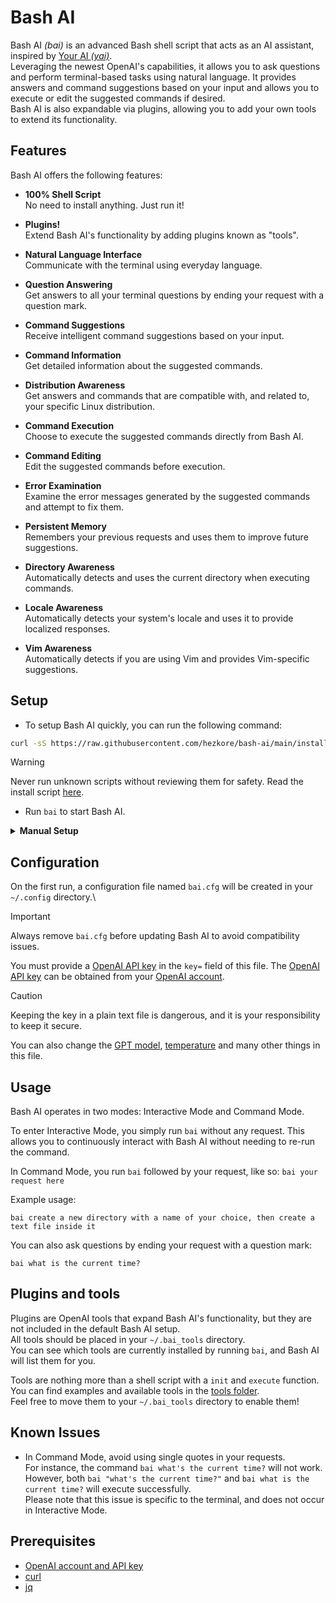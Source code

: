 # Bash AI

Bash AI _(bai)_ is an advanced Bash shell script that acts as an AI assistant, inspired by [Your AI _(yai)_](https://github.com/ekkinox/yai).\
Leveraging the newest OpenAI's capabilities, it allows you to ask questions and perform terminal-based tasks using natural language. It provides answers and command suggestions based on your input and allows you to execute or edit the suggested commands if desired.\
Bash AI is also expandable via plugins, allowing you to add your own tools to extend its functionality.

## Features

Bash AI offers the following features:

- **100% Shell Script**\
	No need to install anything. Just run it!
	
- **Plugins!**\
	Extend Bash AI's functionality by adding plugins known as "tools".

- **Natural Language Interface**\
	Communicate with the terminal using everyday language.
	
- **Question Answering**\
	Get answers to all your terminal questions by ending your request with a question mark.

- **Command Suggestions**\
	Receive intelligent command suggestions based on your input.

- **Command Information**\
	Get detailed information about the suggested commands.
	
- **Distribution Awareness**\
	Get answers and commands that are compatible with, and related to, your specific Linux distribution.

- **Command Execution**\
	Choose to execute the suggested commands directly from Bash AI.

- **Command Editing**\
	Edit the suggested commands before execution.

- **Error Examination**\
	Examine the error messages generated by the suggested commands and attempt to fix them.

- **Persistent Memory**\
	Remembers your previous requests and uses them to improve future suggestions.

- **Directory Awareness**\
	Automatically detects and uses the current directory when executing commands.

- **Locale Awareness**\
	Automatically detects your system's locale and uses it to provide localized responses.

- **Vim Awareness**\
	Automatically detects if you are using Vim and provides Vim-specific suggestions.

## Setup

* To setup Bash AI quickly, you can run the following command:

```bash
curl -sS https://raw.githubusercontent.com/hezkore/bash-ai/main/install.sh | bash
```

> [!WARNING]
> Never run unknown scripts without reviewing them for safety. Read the install script [here](https://raw.githubusercontent.com/hezkore/bash-ai/main/install.sh).

* Run `bai` to start Bash AI.

<details>
<summary><b>Manual Setup</b></summary>

1. Clone or download the repository:

	```bash
	git clone https://github.com/hezkore/bash-ai.git
	```
2. Make the script executable:

	```bash
	chmod +x bai.sh
	```

3. Execute Bash AI:

	```bash
	./bai.sh
	```

*  _(Optional)_ For convenience, you can create a shortcut to the `bai.sh` script. There are two ways to do this:

	* Create a symbolic link in `/usr/local/bin`. This will allow you to run the script from anywhere, without having to type the full path. Replace `path/to/bai.sh` with the actual path to the `bai.sh` script:

		```bash
		ln -s path/to/bai.sh /usr/local/bin/bai
		```

	* Alternatively, you can create an alias for the `bai.sh` script in your `.bashrc` file. This will also allow you to execute the script using the `bai` command, reducing the need for typing the full path to the script each time. Replace `path/to/bai.sh` with the actual path to the `bai.sh` script:

		```conf
		alias bai='path/to/bai.sh'
		```

</details>

## Configuration

On the first run, a configuration file named `bai.cfg` will be created in your `~/.config` directory.\

> [!IMPORTANT]
> Always remove `bai.cfg` before updating Bash AI to avoid compatibility issues.

You must provide a [OpenAI API key](https://platform.openai.com/api-keys) in the `key=` field of this file. The [OpenAI API key](https://platform.openai.com/api-keys) can be obtained from your [OpenAI account](https://platform.openai.com/api-keys).

> [!CAUTION]
> Keeping the key in a plain text file is dangerous, and it is your responsibility to keep it secure.

You can also change the [GPT model](https://platform.openai.com/docs/models), [temperature](https://platform.openai.com/docs/api-reference/chat/create#chat-create-temperature) and many other things in this file.

## Usage

Bash AI operates in two modes: Interactive Mode and Command Mode.

To enter Interactive Mode, you simply run `bai` without any request. This allows you to continuously interact with Bash AI without needing to re-run the command.

In Command Mode, you run `bai` followed by your request, like so: `bai your request here`

Example usage:

```
bai create a new directory with a name of your choice, then create a text file inside it
```

You can also ask questions  by ending your request with a question mark:
```
bai what is the current time?
```

## Plugins and tools

Plugins are OpenAI tools that expand Bash AI's functionality, but they are not included in the default Bash AI setup.\
All tools should be placed in your `~/.bai_tools` directory.\
You can see which tools are currently installed by running `bai`, and Bash AI will list them for you.

Tools are nothing more than a shell script with a `init` and `execute` function.\
You can find examples and available tools in the [tools folder](https://github.com/Hezkore/bash-ai/tree/main/tools).\
Feel free to move them to your `~/.bai_tools` directory to enable them!

## Known Issues

- In Command Mode, avoid using single quotes in your requests.\
	For instance, the command `bai what's the current time?` will not work. However, both `bai "what's the current time?"` and `bai what is the current time?` will execute successfully.\
	Please note that this issue is specific to the terminal, and does not occur in Interactive Mode.

## Prerequisites

- [OpenAI account and API key](https://platform.openai.com/apps)
- [curl](https://curl.se/download.html)
- [jq](https://stedolan.github.io/jq/download/)